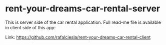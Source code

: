 # rent-your-dreams-car-rental-server

This is server side of the car rental application. Full read-me file is available in client side of this app:

Link: https://github.com/rafalciesla/rent-your-dreams-car-rental-client
